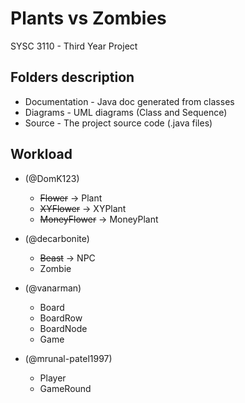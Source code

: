 # Plants vs Zombies
SYSC 3110 - Third Year Project

## Folders description
- Documentation - Java doc generated from classes
- Diagrams - UML diagrams (Class and Sequence)
- Source - The project source code (.java files)

## Workload
- (@DomK123)
    * ~~Flower~~ -> Plant  
    * ~~XYFlower~~ -> XYPlant
    * ~~MoneyFlower~~ -> MoneyPlant

- (@decarbonite)
    * ~~Beast~~ -> NPC
    * Zombie

- (@vanarman)
    * Board
    * BoardRow
    * BoardNode
    * Game

- (@mrunal-patel1997)
    * Player
    * GameRound
